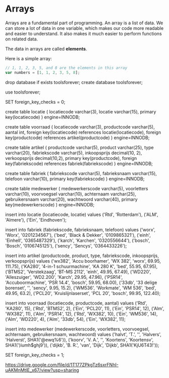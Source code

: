 # Arrays

Arrays are a fundamental part of programming. An array is a list of data. We can store a lot of data in one variable, which makes our code more readable and easier to understand. It also makes it much easier to perform functions on related data.

The data in arrays are called **elements**.

Here is a simple array:

```javascript
// 1, 1, 2, 3, 5, and 8 are the elements in this array
var numbers = [1, 1, 2, 3, 5, 8];
```
drop database if exists toolsforever;
create database toolsforever;

use toolsforever;

SET foreign_key_checks = 0;

create table locatie (
	locatiecode varchar(3),
	locatie varchar(15),
	primary key(locatiecode)
) engine=INNODB;

create table voorraad (
	locatiecode varchar(3),
	productcode varchar(5),
	aantal int,
	foreign key(locatiecode) references locatie(locatiecode),
	foreign key(productcode) references artikel(productcode)
) engine=INNODB;

create table artikel (
	productcode varchar(5),
	product varchar(25),
	type varchar(20),
	fabriekscode varchar(5),
	inkoopsprijs decimal(10, 2),
	verkoopsprijs decimal(10,2),
	primary key(productcode),
	foreign key(fabriekscode) references fabriek(fabriekscode)
) engine=INNODB;

create table fabriek (
	fabriekscode varchar(5),
	fabrieksnaam varchar(15),
	telefoon varchar(10),
	primary key(fabriekscode)
) engine=INNODB;

create table medewerker (
	medewerkerscode varchar(5),
	voorletters varchar(10),
	voorvoegsel varchar(10),
	achternaam varchar(25),
	gebruikersnaam varchar(20),
	wachtwoord varchar(40),
	primary key(medewerkerscode)
) engine=INNODB;

insert into locatie (locatiecode, locatie)
	values	('Rtd', 'Rotterdam'),
			('ALM', 'Almere'),
			('Ein', 'Eindhoven');
			
insert into fabriek (fabriekscode, fabrieksnaam, telefoon)
	values	('worx', 'Worx', '0201234567'),
			('bed', 'Black & Dekker', '0109865321'),
			('einh', 'Einhell', '0365487329'),
			('karch', 'Karchen', '0320556644'),
			('bosch', 'Bosch', '0106745125'),
			('sency', 'Sencys', '0364433226');
			
insert into artikel (productcode, product, type, fabriekscode, inkoopsprijs, verkoopsprijs)
	values	('wx382', 'Accu boorhamer', 'WX 382', 'worx', 69.95, 111.75),
			('KA280', '4-in-1 schuurmachine', 'KA 280 K', 'bed', 55.95, 67.95),
			('BTMS2', 'Verstekzaag', 'BT-MS 2112', 'einh', 49.95, 67.49),
			('WD220', 'Alleszuiger', 'WD2.200', 'Karch', 29.95, 47.96),
			('PSR14', 'Accuboormachine', 'PSR 14.4', 'bosch', 59.95, 68.00),
			('33db', '33 delige borenset', '', 'sency',	9.95,	15.2),
			('WM536', 'Workmate', 'WM 536', 'bed', 49.95, 63.2),
			('PCL20', 'Kruislijnlaserset', 'PCL 20', 'bosch', 99.95, 122.40);

insert into voorraad (locatiecode, productcode, aantal)
	values	('Rtd', 'KA280', 15),
			('Rtd', 'BTMS2', 2),
			('Ein', 'PCL20', 11),
			('Ein', 'PSR14', 12),
			('Alm', 'WX382', 11),
			('Alm', 'PSR14', 12),
			('Rtd', 'WX382', 10),
			('Ein', 'WM536', 14),
			('Alm', 'WD220', 4),
			('Alm', '33db', 54),
			('Ein', 'WX382', 11);
			
insert into medewerker (medewerkerscode, voorletters, voorvoegsel, achternaam, gebruikersnaam, wachtwoord)
	values	('halvt', 'T.', '', 'Halvers', 'Halverst',	SHA1('@ewq%6')),
			('koorv', 'V. A.', '', 'Koortens', 'Koortensv',	SHA1(')iumh$ghj9')),
			('dijkb', 'B. R.', 'van', 'Dijk', 'Dijkb',	SHA1('KjU6T43!'));

SET foreign_key_checks = 1;

https://drive.google.com/file/d/1T177ZPkgTz6sxrFNhI-uAKMnMtlE_x67/view?usp=sharing
